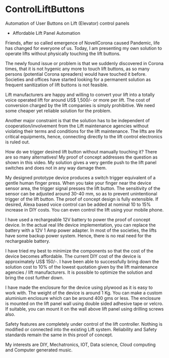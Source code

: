 # ControlLiftButtons
Automation of User Buttons on Lift (Elevator) control panels
- Affordable Lift Panel Automation

Friends, after so called emergence of NovellCorona caused Pandemic, life has changed for everyone of us. Today, I am presenting my own solution to operate lifts without physically touching the lift buttons.

The newly found issue or problem is that we suddenly discovered in Corona times, that it is not hygenic any more to touch lift buttons, as so many persons (potential Corona spreaders) would have touched it before. Societies and offices have started looking for a permanent solution as frequent sanitization of lift buttons is not feasible. 

Lift manufacturers are happy and willing to convert your lift into a totally voice operated lift for around US$ 1,500/- or more per lift. The cost of conversion charged by the lift companies is simply prohibitive. We need some cheaper yet reliable solution for the problem.

Another major constraint is that the solution has to be independent of cooperation/involvement from the Lift maintenance agencies without violating their terms and conditions for the lift maintenance. The lifts are life critical equipments, hence, connecting directly to the lift control electronics is ruled out.

How do we trigger desired lift button without manually touching it? There are so many alternatives! My proof of concept addresses the question as shown in this video. My solution gives a very gentle push to the lift panel switches and does not in any way damage them.

My designed prototype device produces a switch trigger equivalent of a gentle human finger press. When you take your finger near the device sensor area, the trigger signal presses the lift button. The sensitivity of the sensor can be adjusted around 30-40 mm, so as to prevent unintentional trigger of the lift button. The proof of concept design is fully extensible. If desired, Alexa based voice control can be added at nominal 10 to 15% increase in DIY costs. You can even control the lift using your mobile phone.

I have used a rechargeable 12V battery to power the proof of concept device. In the actual real life device implementation, you can replace the battery with a 12V 1 Amp power adapter. In most of the societies, the lifts have some backup power system. Hence, there is no real need for the rechargeable battery.  

I have tried my best to minimize the components so that the cost of the device becomes affordable. The current DIY cost of the device is approximately US$ 150/-. I have been able to successfully bring down the solution cost to 10% of the lowest quotation given by the lift maintenance agencies / lift manufacturers. It is possible to optimize the solution and bring the cost further down.

I have made the enclosure for the device using plywood as it is easy to work with. The weight of the device is around 1 Kg. You can make a custom aluminium enclosure which can be around 400 gms or less. The enclosure is mounted on the lift panel wall using double sided adhesive tape or velcro. If suitable, you can mount it on the wall above lift panel using drilling screws also.

Safety features are completely under control of the lift controller. Nothing is modified or connected into the existing Lift system. Reliability and Safety standards remain the same in this proof of concept.

My interests are DIY, Mechatronics, IOT, Data science, Cloud computing and Computer generated music.
